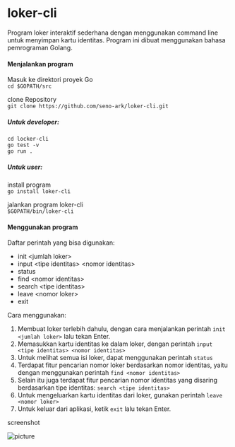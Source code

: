 # loker-cli

Program loker interaktif sederhana dengan menggunakan command line untuk menyimpan kartu identitas.
Program ini dibuat menggunakan bahasa pemrograman Golang.


#### Menjalankan program

Masuk ke direktori proyek Go  
```cd $GOPATH/src```

clone Repository  
```git clone https://github.com/seno-ark/loker-cli.git```

##### Untuk developer:

```
cd locker-cli
go test -v
go run .
```

##### Untuk user:

install program  
```go install loker-cli```

jalankan program loker-cli  
```$GOPATH/bin/loker-cli```


#### Menggunakan program

Daftar perintah yang bisa digunakan:
- init \<jumlah loker\>
- input \<tipe identitas\> \<nomor identitas\>
- status
- find \<nomor identitas\>
- search \<tipe identitas\>
- leave \<nomor loker\>
- exit

Cara menggunakan:
1. Membuat loker terlebih dahulu, dengan cara menjalankan perintah `init <jumlah loker>` lalu tekan Enter.
2. Memasukkan kartu identitas ke dalam loker, dengan perintah `input <tipe identitas> <nomor identitas>`
3. Untuk melihat semua isi loker, dapat menggunakan perintah `status`
4. Terdapat fitur pencarian nomor loker berdasarkan nomor identitas, yaitu dengan menggunakan perintah `find <nomor identitas>`
5. Selain itu juga terdapat fitur pencarian nomor identitas yang disaring berdasarkan tipe identitas: `search <tipe identitas>`
6. Untuk mengeluarkan kartu identitas dari loker, gunakan perintah `leave <nomor loker>`
7. Untuk keluar dari aplikasi, ketik `exit` lalu tekan Enter.

screenshot  

![picture](ss.png)